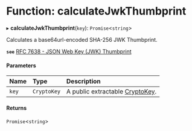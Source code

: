 # Function: calculateJwkThumbprint

▸ **calculateJwkThumbprint**(`key`): `Promise`<`string`\>

Calculates a base64url-encoded SHA-256 JWK Thumbprint.

**`see`** [RFC 7638 - JSON Web Key (JWK) Thumbprint](https://www.rfc-editor.org/rfc/rfc7638.html)

#### Parameters

| Name | Type | Description |
| :------ | :------ | :------ |
| `key` | `CryptoKey` | A public extractable [CryptoKey](https://developer.mozilla.org/en-US/docs/Web/API/CryptoKey). |

#### Returns

`Promise`<`string`\>
